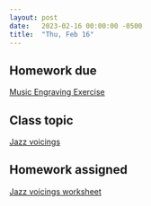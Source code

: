 ```yaml
---
layout: post
date:   2023-02-16 00:00:00 -0500
title:  "Thu, Feb 16"
---
```


## Homework due

[Music Engraving Exercise](https://gmuedu-my.sharepoint.com/:b:/g/personal/mlavengo_gmu_edu/ETaWywkMF9tOrGv_MXkEzOEB9r0dGKLG8LMnYXjBVca5rg?e=5ZDN4b)

## Class topic

[Jazz voicings](https://viva.pressbooks.pub/openmusictheory/chapter/jazz-voicings/)

## Homework assigned

[Jazz voicings worksheet](https://viva.pressbooks.pub/openmusictheory/chapter/jazz-voicings/#assignments)

